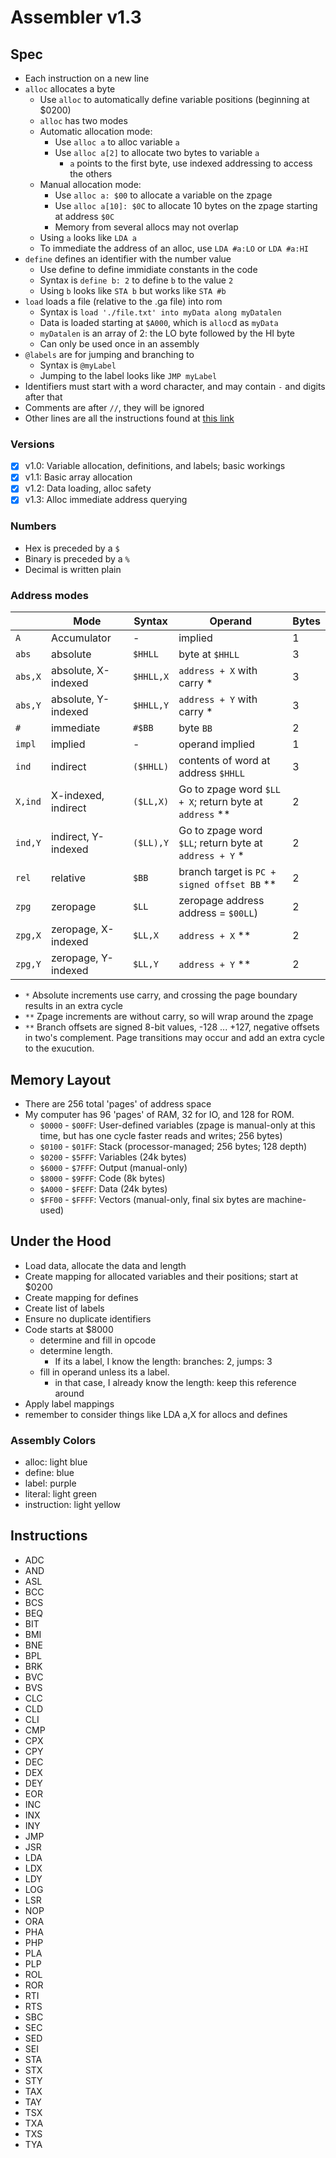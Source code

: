 
# Assembler v1.3

## Spec
- Each instruction on a new line
- `alloc` allocates a byte
    - Use `alloc` to automatically define variable positions (beginning at $0200)
    - `alloc` has two modes
    - Automatic allocation mode:
      - Use `alloc a` to alloc variable `a`
      - Use `alloc a[2]` to allocate two bytes to variable `a`
        - `a` points to the first byte, use indexed addressing to access the others
    - Manual allocation mode:
      - Use `alloc a: $00` to allocate a variable on the zpage
      - Use `alloc a[10]: $0C` to allocate 10 bytes on the zpage starting at address `$0C`
      - Memory from several allocs may not overlap
    - Using `a` looks like `LDA a`
    - To immediate the address of an alloc, use `LDA #a:LO` or `LDA #a:HI`
- `define` defines an identifier with the number value
    - Use define to define immidiate constants in the code
    - Syntax is `define b: 2` to define `b` to the value `2`
    - Using `b` looks like `STA b` but works like `STA #b`
- `load` loads a file (relative to the .ga file) into rom
  - Syntax is `load './file.txt' into myData along myDatalen`
  - Data is loaded starting at `$A000`, which is `alloc`d as `myData`
  - `myDatalen` is an array of 2: the LO byte followed by the HI byte
  - Can only be used once in an assembly
- `@labels` are for jumping and branching to
    - Syntax is `@myLabel`
    - Jumping to the label looks like `JMP myLabel`
- Identifiers must start with a word character, and may contain `-` and digits after that
- Comments are after `//`, they will be ignored
- Other lines are all the instructions found at [this link](masswerk.at/6502/6502_instruction_set.html)

### Versions
- [x] v1.0: Variable allocation, definitions, and labels; basic workings
- [x] v1.1: Basic array allocation
- [x] v1.2: Data loading, alloc safety
- [x] v1.3: Alloc immediate address querying

### Numbers
  - Hex is preceded by a `$`
  - Binary is preceded by a `%`
  - Decimal is written plain

### Address modes
|         | Mode                | Syntax    | Operand                                            | Bytes |
| ---     | ---                 | ---       | ---                                                | ---   |
| `A`     |	Accumulator	        | -         | implied                                            | 1     |
| `abs`   |	absolute	          | `$HHLL`   | byte at `$HHLL`                                    | 3     |
| `abs,X` |	absolute, X-indexed	| `$HHLL,X` | `address + X` with carry *                         | 3     |
| `abs,Y` |	absolute, Y-indexed	| `$HHLL,Y` | `address + Y` with carry *                         | 3     |
| `#`     |	immediate	          | `#$BB`    | byte `BB`                                          | 2     |
| `impl`  |	implied	            | -	        | operand implied                                    | 1     |
| `ind`   |	indirect	          | `($HHLL)` | contents of word at address `$HHLL`                | 3     |
| `X,ind` |	X-indexed, indirect	| `($LL,X)` | Go to zpage word `$LL + X`; return byte at `address` ** | 2     |
| `ind,Y` |	indirect, Y-indexed	| `($LL),Y` | Go to zpage word `$LL`; return byte at `address + Y` *  | 2     |
| `rel`   |	relative	          | `$BB`     | branch target is `PC + signed offset BB` **        | 2     |
| `zpg`   |	zeropage	          | `$LL`     | zeropage address address = `$00LL`)                | 2     |
| `zpg,X` |	zeropage, X-indexed	| `$LL,X`   | `address + X` **                                   | 2     |
| `zpg,Y` |	zeropage, Y-indexed	| `$LL,Y`   | `address + Y` **                                   | 2     |

- `*`
  Absolute increments use carry, and crossing the page boundary results in an extra cycle
- `**`
  Zpage increments are without carry, so will wrap around the zpage
- `**`
  Branch offsets are signed 8-bit values, -128 ... +127, negative offsets in two's complement.
  Page transitions may occur and add an extra cycle to the exucution.

## Memory Layout
- There are 256 total 'pages' of address space
- My computer has 96 'pages' of RAM, 32 for IO, and 128 for ROM.
  - `$0000` - `$00FF`: User-defined variables (zpage is manual-only at this time, but has one cycle faster reads and writes; 256 bytes)
  - `$0100` - `$01FF`: Stack (processor-managed; 256 bytes; 128 depth)
  - `$0200` - `$5FFF`: Variables (24k bytes)
  - `$6000` - `$7FFF`: Output (manual-only)
  - `$8000` - `$9FFF`: Code (8k bytes)
  - `$A000` - `$FEFF`: Data (24k bytes)
  - `$FF00` - `$FFFF`: Vectors (manual-only, final six bytes are machine-used)

## Under the Hood
- Load data, allocate the data and length
- Create mapping for allocated variables and their positions; start at $0200
- Create mapping for defines
- Create list of labels
- Ensure no duplicate identifiers
- Code starts at $8000
  - determine and fill in opcode
  - determine length. 
    - If its a label, I know the length: branches: 2, jumps: 3
  - fill in operand unless its a label. 
    - in that case, I already know the length: keep this reference around
- Apply label mappings
- remember to consider things like LDA a,X for allocs and defines

### Assembly Colors
- alloc: light blue
- define: blue
- label: purple
- literal: light green
- instruction: light yellow

## Instructions
- ADC
- AND
- ASL
- BCC
- BCS
- BEQ
- BIT
- BMI
- BNE
- BPL
- BRK
- BVC
- BVS
- CLC
- CLD
- CLI
- CMP
- CPX
- CPY
- DEC
- DEX
- DEY
- EOR
- INC
- INX
- INY
- JMP
- JSR
- LDA
- LDX
- LDY
- LOG
- LSR
- NOP
- ORA
- PHA
- PHP
- PLA
- PLP
- ROL
- ROR
- RTI
- RTS
- SBC
- SEC
- SED
- SEI
- STA
- STX
- STY
- TAX
- TAY
- TSX
- TXA
- TXS
- TYA